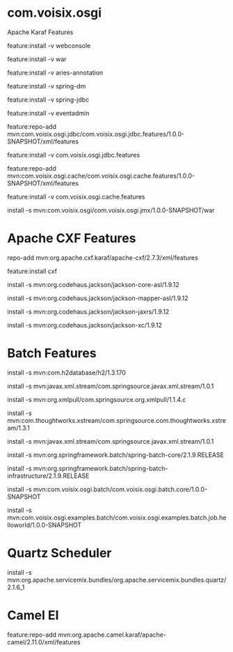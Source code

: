 com.voisix.osgi
===============

Apache Karaf Features

feature:install -v webconsole

feature:install -v war

feature:install -v aries-annotation
 
feature:install -v spring-dm

feature:install -v spring-jdbc 

feature:install -v eventadmin

feature:repo-add mvn:com.voisix.osgi.jdbc/com.voisix.osgi.jdbc.features/1.0.0-SNAPSHOT/xml/features

feature:install -v com.voisix.osgi.jdbc.features

feature:repo-add mvn:com.voisix.osgi.cache/com.voisix.osgi.cache.features/1.0.0-SNAPSHOT/xml/features

feature:install -v com.voisix.osgi.cache.features  

install -s mvn:com.voisix.osgi/com.voisix.osgi.jmx/1.0.0-SNAPSHOT/war


Apache CXF Features
===================

repo-add mvn:org.apache.cxf.karaf/apache-cxf/2.7.3/xml/features

feature:install cxf

install -s mvn:org.codehaus.jackson/jackson-core-asl/1.9.12

install -s mvn:org.codehaus.jackson/jackson-mapper-asl/1.9.12

install -s mvn:org.codehaus.jackson/jackson-jaxrs/1.9.12

install -s mvn:org.codehaus.jackson/jackson-xc/1.9.12


Batch Features
==============

install -s mvn:com.h2database/h2/1.3.170

install -s mvn:javax.xml.stream/com.springsource.javax.xml.stream/1.0.1

install -s mvn:org.xmlpull/com.springsource.org.xmlpull/1.1.4.c

install -s mvn:com.thoughtworks.xstream/com.springsource.com.thoughtworks.xstream/1.3.1

install -s mvn:javax.xml.stream/com.springsource.javax.xml.stream/1.0.1

install -s mvn:org.springframework.batch/spring-batch-core/2.1.9.RELEASE

install -s mvn:org.springframework.batch/spring-batch-infrastructure/2.1.9.RELEASE

install -s mvn:com.voisix.osgi.batch/com.voisix.osgi.batch.core/1.0.0-SNAPSHOT

install -s mvn:com.voisix.osgi.examples.batch/com.voisix.osgi.examples.batch.job.helloworld/1.0.0-SNAPSHOT

Quartz Scheduler
================

install -s mvn:org.apache.servicemix.bundles/org.apache.servicemix.bundles.quartz/2.1.6_1


Camel EI
========

feature:repo-add mvn:org.apache.camel.karaf/apache-camel/2.11.0/xml/features
